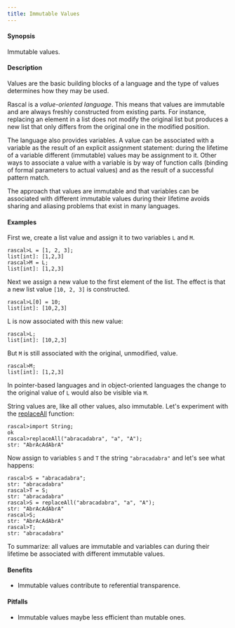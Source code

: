 ```yaml
---
title: Immutable Values
---
```


#### Synopsis

Immutable values.

#### Description

Values are the basic building blocks of a language and the type of values determines how they may be used.

Rascal is a _value-oriented language_. This means that values are immutable and are always freshly constructed from existing parts.
For instance, replacing an element in a list does not modify the original list but produces a new list that only differs
from the original one in the modified position.

The language also provides variables. A value can be associated with a variable as the result of an explicit assignment statement: during the lifetime of a variable different (immutable) values may be assignment to it. Other ways to associate a value with a variable is by way of function calls (binding of formal parameters to actual values) and as the result of a successful pattern match.

The approach that values are immutable and that variables can be associated with different immutable values during their lifetime avoids
sharing and aliasing problems that exist in many languages. 

#### Examples

First we, create a list value and assign it to two variables `L` and `M`.

```rascal-shell 
rascal>L = [1, 2, 3];
list[int]: [1,2,3]
rascal>M = L;
list[int]: [1,2,3]
```
Next we assign a new value to the first element of the list. The effect is that a new list value `[10, 2, 3]` is constructed.

```rascal-shell ,continue
rascal>L[0] = 10;
list[int]: [10,2,3]
```
L is now associated with this new value:

```rascal-shell ,continue
rascal>L;
list[int]: [10,2,3]
```
But `M` is still associated with the original, unmodified, value.

```rascal-shell ,continue
rascal>M;
list[int]: [1,2,3]
```
In pointer-based languages and in object-oriented languages the change to the original value of `L` would also be visible
via `M`.


String values are, like all other values, also immutable. Let's experiment with the [replaceAll](../../Library/String.md#String-replaceAll) function:

```rascal-shell 
rascal>import String;
ok
rascal>replaceAll("abracadabra", "a", "A");
str: "AbrAcAdAbrA"
```
Now assign to variables `S` and `T` the string `"abracadabra"` and let's see what happens:

```rascal-shell ,continue
rascal>S = "abracadabra";
str: "abracadabra"
rascal>T = S;
str: "abracadabra"
rascal>S = replaceAll("abracadabra", "a", "A");
str: "AbrAcAdAbrA"
rascal>S;
str: "AbrAcAdAbrA"
rascal>T;
str: "abracadabra"
```

To summarize: all values are immutable and variables can during their lifetime be associated with different immutable values.


#### Benefits

*  Immutable values contribute to referential transparence.

#### Pitfalls

*  Immutable values maybe less efficient than mutable ones.



